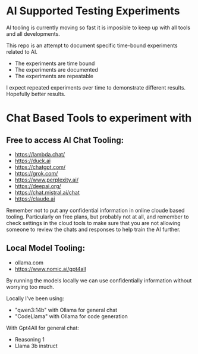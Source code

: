# AI Supported Testing Experiments

AI tooling is currently moving so fast it is imposible to keep up with all tools and all developments.

This repo is an attempt to document specific time-bound experiments related to AI.

- The experiments are time bound
- The experiments are documented
- The experiments are repeatable

I expect repeated experiments over time to demonstrate different results. Hopefully better results.


# Chat Based Tools to experiment with

## Free to access AI Chat Tooling:

- https://lambda.chat/
- https://duck.ai
- https://chatgpt.com/ 
- https://grok.com/ 
- https://www.perplexity.ai/
- https://deepai.org/
- https://chat.mistral.ai/chat
- https://claude.ai

Remember not to put any confidential information in online cloude based tooling. Particularly on free plans, but probably not at all, and remember to check settings in the cloud tools to make sure that you are not allowing someone to review the chats and responses to help train the AI further.

## Local Model Tooling:

- ollama.com
- https://www.nomic.ai/gpt4all

By running the models locally we can use confidentially information without worrying too much.

Locally I've been using:

- "qwen3:14b" with Ollama for general chat
- "CodeLlama" with Ollama for code generation

With Gpt4All for general chat:

- Reasoning 1
- Llama 3b instruct
